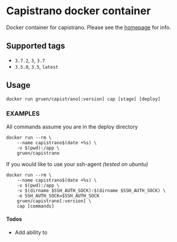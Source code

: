 # Capistrano docker container

Docker container for capistrano. Please see the [homepage](http://capistranorb.com) for info.

## Supported tags
-   `3.7.2`, `3`, `3.7`
-   `3.5.0`, `3.5`, `latest`

## Usage
```shell
docker run gruen/capistrano[:version] cap [stage] [deploy]
```


### EXAMPLES
All commands assume you are in the deploy directory

```
docker run --rm \
    --name capistrano$(date +%s) \
    -v $(pwd):/app \
    gruen/capistrano
```

If you would like to use your ssh-agent _(tested on ubuntu)_
```
docker run --rm \
    --name capistrano$(date +%s) \
    -v $(pwd):/app \
    -v $(dirname $SSH_AUTH_SOCK):$(dirname $SSH_AUTH_SOCK) \
    -e SSH_AUTH_SOCK=$SSH_AUTH_SOCK
    gruen/capistrano[:version] \
    cap [commands]
```

#### Todos
-   Add ability to
